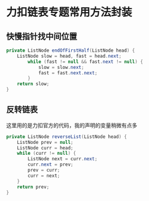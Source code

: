 # 力扣链表专题常用方法封装

## 快慢指针找中间位置

```java
private ListNode endOfFirstHalf(ListNode head) {
    ListNode slow = head, fast = head.next;
        while (fast != null && fast.next != null) {
            slow = slow.next;
            fast = fast.next.next;
        }
    return slow;
}
```



## 反转链表

这里用的是力扣官方的代码，我的声明的变量稍微有点多

```java
private ListNode reverseList(ListNode head) {
    ListNode prev = null;
    ListNode curr = head;
    while (curr != null) {
        ListNode next = curr.next;
        curr.next = prev;
        prev = curr;
        curr = next;
    }
    return prev;
}
```

